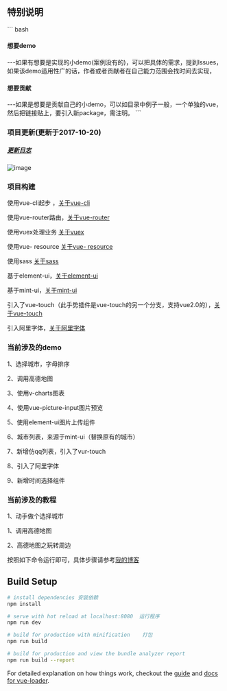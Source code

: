 
<h2>特别说明</h2>
``` bash
<h4>想要demo </h4>---如果有想要是实现的小demo(案例没有的)，可以把具体的需求，提到Issues，如果该demo适用性广的话，作者或者贡献者在自己能力范围会找时间去实现，

<h4>想要贡献 </h4>---如果是想要是贡献自己的小demo，可以如目录中例子一般，一个单独的vue，然后把链接贴上，要引入新package，需注明。
```
<h3 class="myH3">项目更新(更新于2017-10-20)</h3>
<h5><a href="./Log">更新日志</a></h5>

![image](https://qianyinghuanmie.github.io/static/img/help.gif)


<h3 class="myH3">项目构建</h3>
<p>使用vue-cli起步 ，<a href="https://github.com/vuejs/vue-cli">关于vue-cli</a></p>
<p>使用vue-router路由，<a href="https://github.com/vuejs/vue-cli">关于vue-router</a></p>
<p>使用vuex处理业务 <a href="https://github.com/vuejs/vuex">关于vuex</a></p>
<p>使用vue- resource <a href="https://github.com/pagekit/vue-resource">关于vue- resource</a></p>
<p>使用sass <a href="https://github.com/sass/sass">关于sass</a></p>
<p>基于element-ui，<a href="http://element.eleme.io/#/zh-CN/component/quickstart">关于element-ui</a></p>
<p>基于mint-ui，<a href="https://github.com/ElemeFE/mint-ui">关于mint-ui</a></p>
<p>引入了vue-touch（此手势插件是vue-touch的另一个分支，支持vue2.0的），<a href="https://github.com/vuejs/vue-touch/tree/next">关于vue-touch</a></p>
<p>引入阿里字体，<a href="http://www.iconfont.cn/home/index">关于阿里字体</a></p>
<h3 class="myH3">当前涉及的demo</h3>
<p>1、选择城市，字母排序</p>  
<p>2、调用高德地图</p>
<p>3、使用v-charts图表</p>
<p>4、使用vue-picture-input图片预览</p>
<p>5、使用element-ui图片上传组件</p>
<p>6、城市列表，来源于mint-ui（替换原有的城市）</p>
<p>7、新增仿qq列表，引入了vur-touch</p>
<p>8、引入了阿里字体</p>
<p>9、新增时间选择组件</p>
<h3 class="myH3">当前涉及的教程</h3>
<p>1、动手做个选择城市</p>  
<p>1、调用高德地图</p>
<p>2、高德地图之玩转周边</p>


按照如下命令运行即可，具体步骤请参考[我的博客](http://www.cnblogs.com/star-wind/)

## Build Setup

``` bash
# install dependencies 安装依赖
npm install

# serve with hot reload at localhost:8080  运行程序
npm run dev

# build for production with minification    打包
npm run build

# build for production and view the bundle analyzer report
npm run build --report
```

For detailed explanation on how things work, checkout the [guide](http://vuejs-templates.github.io/webpack/) and [docs for vue-loader](http://vuejs.github.io/vue-loader).

